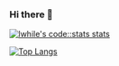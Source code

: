 ### Hi there 👋

<!--
**lwhile/lwhile** is a ✨ _special_ ✨ repository because its `README.md` (this file) appears on your GitHub profile.

Here are some ideas to get you started:

- 🔭 I’m currently working on ...
- 🌱 I’m currently learning ...
- 👯 I’m looking to collaborate on ...
- 🤔 I’m looking for help with ...
- 💬 Ask me about ...
- 📫 How to reach me: ...
- 😄 Pronouns: ...
- ⚡ Fun fact: ...
-->

[![lwhile's code::stats stats](https://codestats-readme.vercel.app/api?username=lwhile&show_icons)](https://github.com/Aviortheking/codestats-readme)

[![Top Langs](https://codestats-readme.vercel.app/api/top-langs/?username=lwhile&language_count=15&&layout=compact)](https://github.com/aviortheking/codestats-readme)
